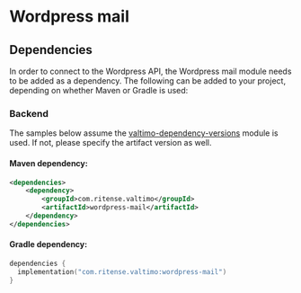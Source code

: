 # Wordpress mail

## Dependencies

In order to connect to the Wordpress API, the Wordpress mail module needs to be added as a dependency. The following can be added to your project, depending on whether Maven or Gradle is used:

### Backend

The samples below assume the [valtimo-dependency-versions](../core/valtimo-dependency-versions.md) module is used. If not, please specify the artifact version as well.

#### Maven dependency:

```xml
<dependencies>
    <dependency>
        <groupId>com.ritense.valtimo</groupId>
        <artifactId>wordpress-mail</artifactId>
    </dependency>
</dependencies>
```

#### Gradle dependency:

```kotlin
dependencies {
  implementation("com.ritense.valtimo:wordpress-mail")
}
```
